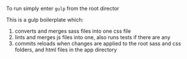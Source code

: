 To run simply enter `gulp` from the root director

This is a gulp boilerplate which:
1. converts and merges sass files into one css file
2. lints and merges js files into one, also runs tests if there are any
3. commits reloads when changes are applied to the root sass and css folders, and html files in the app directory
